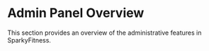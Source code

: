 # Admin Panel Overview

This section provides an overview of the administrative features in SparkyFitness.